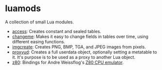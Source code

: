 # luamods

A collection of small Lua modules.

* [access](access): Creates constant and sealed tables.
* [changeme](changeme): Makes it easy to change fields in tables over time, using different easing functions.
* [imgcreate](imgcreate): Creates PNG, BMP, TGA, and JPEG images from pixels.
* [proxyud](proxyud): Creates a full userdata object, optionally setting a metatable to it. It's purpose is to be used as a proxy to another Lua object.
* [z80](z80): Bindings for Andre Weissflog's [Z80 CPU emulator](https://github.com/floooh/chips/blob/master/chips/z80.h).

